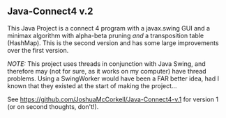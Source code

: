 ## Java-Connect4 v.2
This Java Project is a connect 4 program with a javax.swing GUI and a minimax algorithm with alpha-beta pruning *and* a transposition table (HashMap).
This is the second version and has some large improvements over the first version. 

*NOTE:* This project uses threads in conjunction with Java Swing, and therefore may (not for sure, as it works on my computer) have thread problems. 
Using a SwingWorker would have been a FAR better idea, had I known that they existed at the start of making the project...

See https://github.com/JoshuaMcCorkell/Java-Connect4-v.1 for version 1 (or on second thoughts, don't!).
